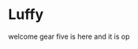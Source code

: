 # Luffy
welcome
gear five is here and it is op 
 
 
     
  
           
                                
                                          
                                                       
                                                                       
                                              
                                        
                         
             
      
 

